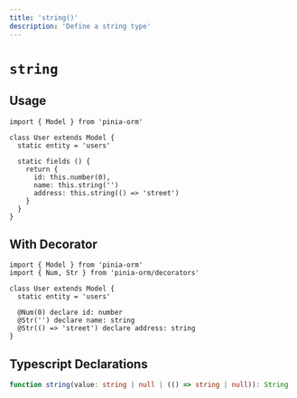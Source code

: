 ```yaml
---
title: 'string()'
description: 'Define a string type'
---
```


# `string`

## Usage

````js[User.js]
import { Model } from 'pinia-orm'

class User extends Model {
  static entity = 'users'

  static fields () {
    return {
      id: this.number(0),
      name: this.string('')
      address: this.string(() => 'street')
    }
  }
}
````

## With Decorator

````ts[User.ts]
import { Model } from 'pinia-orm'
import { Num, Str } from 'pinia-orm/decorators'

class User extends Model {
  static entity = 'users'
  
  @Num(0) declare id: number
  @Str('') declare name: string
  @Str(() => 'street') declare address: string
}
````

## Typescript Declarations

````ts
function string(value: string | null | (() => string | null)): String
````
